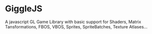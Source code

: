 # GiggleJS
A javascript GL Game Library with basic support for Shaders, Matrix Tansformations, FBOS, VBOS, Sprites, SpriteBatches, Texture Atlases...
